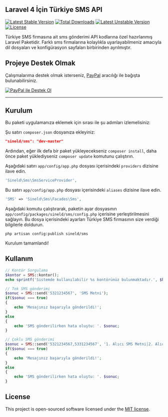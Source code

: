 ## Laravel 4 İçin Türkiye SMS API
[![Latest Stable Version](https://poser.pugx.org/sineld/sms/v/stable.png)](https://packagist.org/packages/sineld/sms) [![Total Downloads](https://poser.pugx.org/sineld/sms/downloads.png)](https://packagist.org/packages/sineld/sms) [![Latest Unstable Version](https://poser.pugx.org/sineld/sms/v/unstable.png)](https://packagist.org/packages/sineld/sms) [![License](https://poser.pugx.org/sineld/sms/license.png)](https://packagist.org/packages/sineld/sms)

Türkiye SMS firmasına ait sms gönderimi API kodlarına özel hazırlanmış Laravel Paketidir. Farklı sms firmalarına kolaylıkla uyarlayabilmeniz amacıyla dil dosyaları ve konfigürasyon sayfaları birbirinden ayrılmıştır.

## Projeye Destek Olmak
Çalışmalarıma destek olmak isterseniz, [PayPal][paypal-donate-url] aracılığı ile bağışta bulunabilirsiniz.

[![PayPal ile Destek Ol][paypal-donate-img]][paypal-donate-url]

----------
## Kurulum
Bu paketi uygulamanıza eklemek için sırası ile şu adımları izlemelisiniz:

Şu satırı `composer.json` dosyanıza ekleyiniz:

```json
"sineld/sms": "dev-master"
```

Ardından, eğer ilk defa bir paket yükleyecekseniz `composer install`, daha önce paket yüklediyseniz `composer update` komutunu çalıştırın.

Aşağıdaki satırı `app/config/app.php` dosyası içerisindeki `providers` dizisine ilave edin.

```php
'Sineld\Sms\SmsServiceProvider',
```

Bu satırı `app/config/app.php` dosyası içerisindeki `aliases` dizisine ilave edin.

```php
'SMS' => 'Sineld\Sms\Facades\Sms',
```

Aşağıdaki komutu çalıştırarak, paketin ayar dosyasının `app/config/packages/sineld/sms/config.php` içerisine yerleştirilmesini sağlayın. Bu dosya içerisindeki ayarları Türkiye SMS firmasının size verdiği bilgilerle doldurun.

```shell
php artisan config:publish sineld/sms
```

Kurulum tamamlandı!

## Kullanım

```php
// Kontör Sorgulama
$kontor = SMS::kontor();
echo sprintf('Sistemde kullanılabilir %s kontörünüz bulunmaktadır.', $kontor);
```

```php
// Tek SMS gönderimi
$sonuc = SMS::send('5321234567', 'SMS Metni');
if($sonuc === true)
{
	echo 'Mesajınız başarıyla gönderildi!';
}
else
{
	echo 'SMS gönderilirken hata oluştu: '. $sonuc;
}
```

```php
// Çoklu SMS gönderimi
$sonuc = SMS::send('5321234567,5331234567', '1. Alıcı SMS Metni|2. Alıcı SMS Metni');
if($sonuc === true)
{
	echo 'Mesajınız başarıyla gönderildi!';
}
else
{
	echo 'SMS gönderilirken hata oluştu: '. $sonuc;
}
```

## License
This project is open-sourced software licensed under the [MIT license](http://opensource.org/licenses/MIT).

[paypal-donate-img]: http://img.shields.io/badge/PayPal-donate-brightgreen.svg
[paypal-donate-url]: http://bit.ly/donateSineld